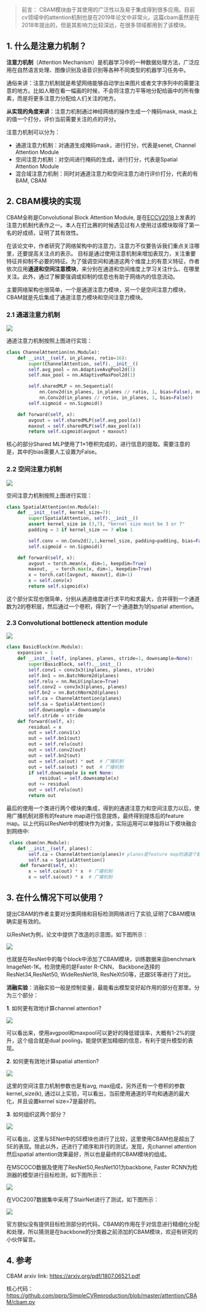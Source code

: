 > 前言： CBAM模块由于其使用的广泛性以及易于集成得到很多应用。目前cv领域中的attention机制也是在2019年论文中非常火。这篇cbam虽然是在2018年提出的，但是其影响力比较深远，在很多领域都用到了该模块。


## 1. 什么是注意力机制？

**注意力机制**（Attention Mechanism）是机器学习中的一种数据处理方法，广泛应用在自然语言处理、图像识别及语音识别等各种不同类型的机器学习任务中。

通俗来讲：注意力机制就是希望网络能够自动学出来图片或者文字序列中的需要注意的地方。比如人眼在看一幅画的时候，不会将注意力平等地分配给画中的所有像素，而是将更多注意力分配给人们关注的地方。

**从实现的角度来讲**：注意力机制通过神经网络的操作生成一个掩码mask, mask上的值一个打分，评价当前需要关注的点的评分。

注意力机制可以分为：

- 通道注意力机制：对通道生成掩码mask，进行打分，代表是senet, Channel Attention Module
- 空间注意力机制：对空间进行掩码的生成，进行打分，代表是Spatial Attention Module
- 混合域注意力机制：同时对通道注意力和空间注意力进行评价打分，代表的有BAM, CBAM

## 2. CBAM模块的实现

CBAM全称是Convolutional Block Attention Module, 是在[ECCV2018](http://openaccess.thecvf.com/content_ECCV_2018/papers/Sanghyun_Woo_Convolutional_Block_Attention_ECCV_2018_paper.pdf)上发表的注意力机制代表作之一。本人在打比赛的时候遇见过有人使用过该模块取得了第一名的好成绩，证明了其有效性。

在该论文中，作者研究了网络架构中的注意力，注意力不仅要告诉我们重点关注哪里，还要提高关注点的表示。 目标是通过使用注意机制来增加表现力，关注重要特征并抑制不必要的特征。为了强调空间和通道这两个维度上的有意义特征，作者依次应用**通道和空间注意模块**，来分别在通道和空间维度上学习关注什么、在哪里关注。此外，通过了解要强调或抑制的信息也有助于网络内的信息流动。

主要网络架构也很简单，一个是通道注意力模块，另一个是空间注意力模块，CBAM就是先后集成了通道注意力模块和空间注意力模块。

### 2.1 通道注意力机制

![](https://img-blog.csdnimg.cn/20191129214842454.png?x-oss-process=image/watermark,type_ZmFuZ3poZW5naGVpdGk,shadow_10,text_aHR0cHM6Ly9ibG9nLmNzZG4ubmV0L0REX1BQX0pK,size_16,color_FFFFFF,t_70)

通道注意力机制按照上图进行实现：

```python
class ChannelAttention(nn.Module):
    def __init__(self, in_planes, rotio=16):
        super(ChannelAttention, self).__init__()
        self.avg_pool = nn.AdaptiveAvgPool2d(1)
        self.max_pool = nn.AdaptiveMaxPool2d(1)

        self.sharedMLP = nn.Sequential(
            nn.Conv2d(in_planes, in_planes // ratio, 1, bias=False), nn.ReLU(),
            nn.Conv2d(in_planes // rotio, in_planes, 1, bias=False))
        self.sigmoid = nn.Sigmoid()

    def forward(self, x):
        avgout = self.sharedMLP(self.avg_pool(x))
        maxout = self.sharedMLP(self.max_pool(x))
        return self.sigmoid(avgout + maxout)
```

核心的部分Shared MLP使用了1$\times$1卷积完成的，进行信息的提取。需要注意的是，其中的bias需要人工设置为False。

### 2.2 空间注意力机制

![](https://img-blog.csdnimg.cn/20191129215240121.png?x-oss-process=image/watermark,type_ZmFuZ3poZW5naGVpdGk,shadow_10,text_aHR0cHM6Ly9ibG9nLmNzZG4ubmV0L0REX1BQX0pK,size_16,color_FFFFFF,t_70)

空间注意力机制按照上图进行实现：

```python
class SpatialAttention(nn.Module):
    def __init__(self, kernel_size=7):
        super(SpatialAttention, self).__init__()
        assert kernel_size in (3,7), "kernel size must be 3 or 7"
        padding = 3 if kernel_size == 7 else 1

        self.conv = nn.Conv2d(2,1,kernel_size, padding=padding, bias=False)
        self.sigmoid = nn.Sigmoid()

    def forward(self, x):
        avgout = torch.mean(x, dim=1, keepdim=True)
        maxout, _ = torch.max(x, dim=1, keepdim=True)
        x = torch.cat([avgout, maxout], dim=1)
        x = self.conv(x)
        return self.sigmoid(x)
```

这个部分实现也很简单，分别从通道维度进行求平均和求最大，合并得到一个通道数为2的卷积层，然后通过一个卷积，得到了一个通道数为1的spatial attention。

### 2.3 Convolutional bottleneck attention module

![](https://img-blog.csdnimg.cn/20191129220933359.png?x-oss-process=image/watermark,type_ZmFuZ3poZW5naGVpdGk,shadow_10,text_aHR0cHM6Ly9ibG9nLmNzZG4ubmV0L0REX1BQX0pK,size_16,color_FFFFFF,t_70)

```python
class BasicBlock(nn.Module):
    expansion = 1
    def __init__(self, inplanes, planes, stride=1, downsample=None):
        super(BasicBlock, self).__init__()
        self.conv1 = conv3x3(inplanes, planes, stride)
        self.bn1 = nn.BatchNorm2d(planes)
        self.relu = nn.ReLU(inplace=True)
        self.conv2 = conv3x3(planes, planes)
        self.bn2 = nn.BatchNorm2d(planes)
        self.ca = ChannelAttention(planes)
        self.sa = SpatialAttention()
        self.downsample = downsample
        self.stride = stride
    def forward(self, x):
        residual = x
        out = self.conv1(x)
        out = self.bn1(out)
        out = self.relu(out)
        out = self.conv2(out)
        out = self.bn2(out)
        out = self.ca(out) * out  # 广播机制
        out = self.sa(out) * out  # 广播机制
        if self.downsample is not None:
            residual = self.downsample(x)
        out += residual
        out = self.relu(out)
        return out
```

最后的使用一个类进行两个模块的集成，得到的通道注意力和空间注意力以后，使用广播机制对原有的feature map进行信息提炼，最终得到提炼后的feature map。以上代码以ResNet中的模块作为对象，实际运用可以单独将以下模块融合到网络中:

```python
 class cbam(nn.Module):
 	def __init__(self, planes)：
        self.ca = ChannelAttention(planes)# planes是feature map的通道个数
        self.sa = SpatialAttention()
     def forward(self, x):
        x = self.ca(out) * x  # 广播机制
        x = self.sa(out) * x  # 广播机制
```

## 3.  在什么情况下可以使用？

提出CBAM的作者主要对分类网络和目标检测网络进行了实验,证明了CBAM模块确实是有效的。

以ResNet为例，论文中提供了改造的示意图，如下图所示：

![](https://img-blog.csdnimg.cn/20191231213810657.png?x-oss-process=image/watermark,type_ZmFuZ3poZW5naGVpdGk,shadow_10,text_aHR0cHM6Ly9ibG9nLmNzZG4ubmV0L0REX1BQX0pK,size_16,color_FFFFFF,t_70)

也就是在ResNet中的每个block中添加了CBAM模块，训练数据来自benchmark ImageNet-1K。检测使用的是Faster R-CNN， Backbone选择的ResNet34,ResNet50, WideResNet18, ResNeXt50等，还跟SE等进行了对比。

**消融实验**：消融实验一般是控制变量，最能看出模型变好起作用的部分在那里。分为三个部分：

**1**. 如何更有效地计算channel attention?

![](https://img-blog.csdnimg.cn/20191231220525416.png)

可以看出来，使用avgpool和maxpool可以更好的降低错误率，大概有1-2%的提升，这个组合就是dual pooling，能提供更加精细的信息，有利于提升模型的表现。


**2**. 如何更有效地计算spatial attention?

![](https://img-blog.csdnimg.cn/20191231221749810.png)

这里的空间注意力机制参数也是有avg, max组成，另外还有一个卷积的参数kernel_size(k), 通过以上实验，可以看出，当前使用通道的平均和通道的最大化，并且设置kernel size=7是最好的。

**3**. 如何组织这两个部分？

![](https://img-blog.csdnimg.cn/20191231222600249.png)

可以看出，这里与SENet中的SE模块也进行了比较，这里使用CBAM也是超出了SE的表现。除此以外，还进行了顺序和并行的测试，发现，先channel attention然后spatial attention效果最好，所以也是最终的CBAM模块的组成。

在MSCOCO数据及使用了ResNet50,ResNet101为backbone, Faster RCNN为检测器的模型进行目标检测，如下图所示：

![](https://img-blog.csdnimg.cn/20191231223043109.png?x-oss-process=image/watermark,type_ZmFuZ3poZW5naGVpdGk,shadow_10,text_aHR0cHM6Ly9ibG9nLmNzZG4ubmV0L0REX1BQX0pK,size_16,color_FFFFFF,t_70)

在VOC2007数据集中采用了StairNet进行了测试，如下图所示：

![](https://img-blog.csdnimg.cn/2019123122310327.png?x-oss-process=image/watermark,type_ZmFuZ3poZW5naGVpdGk,shadow_10,text_aHR0cHM6Ly9ibG9nLmNzZG4ubmV0L0REX1BQX0pK,size_16,color_FFFFFF,t_70)

官方貌似没有提供目标检测部分的代码，CBAM的作用在于对信息进行精细化分配和处理，所以猜测是在backbone的分类器之前添加的CBAM模块，欢迎有研究的小伙伴留言。

## 4. 参考

CBAM arxiv link: <https://arxiv.org/pdf/1807.06521.pdf>

核心代码：<https://github.com/pprp/SimpleCVReproduction/blob/master/attention/CBAM/cbam.py>